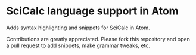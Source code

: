# SciCalc language support in Atom

Adds syntax highlighting and snippets for SciCalc in Atom.

Contributions are greatly appreciated. Please fork this repository and open a pull request to add snippets, make grammar tweaks, etc.
